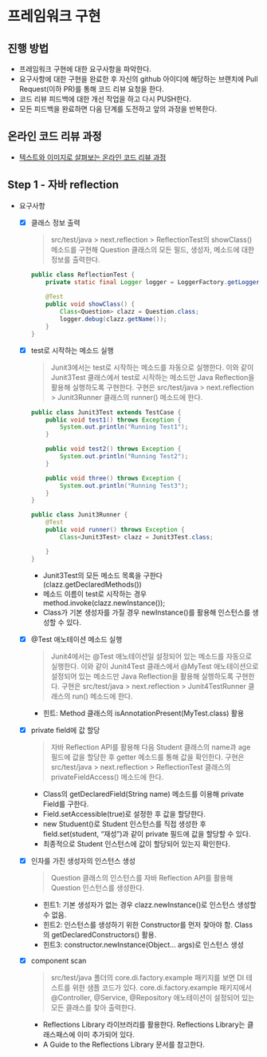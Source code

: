 # 프레임워크 구현

## 진행 방법

* 프레임워크 구현에 대한 요구사항을 파악한다.
* 요구사항에 대한 구현을 완료한 후 자신의 github 아이디에 해당하는 브랜치에 Pull Request(이하 PR)를 통해 코드 리뷰 요청을 한다.
* 코드 리뷰 피드백에 대한 개선 작업을 하고 다시 PUSH한다.
* 모든 피드백을 완료하면 다음 단계를 도전하고 앞의 과정을 반복한다.

## 온라인 코드 리뷰 과정

* [텍스트와 이미지로 살펴보는 온라인 코드 리뷰 과정](https://github.com/next-step/nextstep-docs/tree/master/codereview)

## Step 1 - 자바 reflection

- 요구사항
    - [x] 클래스 정보 출력
      > src/test/java > next.reflection > ReflectionTest의 showClass() 메소드를 구현해 Question 클래스의 모든 필드, 생성자, 메소드에 대한 정보를
      출력한다.
      ```java
      public class ReflectionTest {
          private static final Logger logger = LoggerFactory.getLogger(ReflectionTest.class);
          
          @Test
          public void showClass() {
              Class<Question> clazz = Question.class;
              logger.debug(clazz.getName());
          }
      } 
      ```
    - [x] test로 시작하는 메소드 실행
      > Junit3에서는 test로 시작하는 메소드를 자동으로 실행한다. 이와 같이 Junit3Test 클래스에서 test로 시작하는 메소드만 Java Reflection을 활용해 실행하도록 구현한다.
      구현은 src/test/java > next.reflection > Junit3Runner 클래스의 runner() 메소드에 한다.
        ```java
        public class Junit3Test extends TestCase {
            public void test1() throws Exception {
                System.out.println("Running Test1");
            }

            public void test2() throws Exception {
                System.out.println("Running Test2");
            }

            public void three() throws Exception {
                System.out.println("Running Test3");
            }
        }
         ```
         ```java
         public class Junit3Runner { 
             @Test
             public void runner() throws Exception {
                 Class<Junit3Test> clazz = Junit3Test.class;
 
             }
         }
         ```
        - Junit3Test의 모든 메소드 목록을 구한다(clazz.getDeclaredMethods())
        - 메소드 이름이 test로 시작하는 경우 method.invoke(clazz.newInstance());
        - Class가 기본 생성자를 가질 경우 newInstance()를 활용해 인스턴스를 생성할 수 있다.

    - [x] @Test 애노테이션 메소드 실행
      > Junit4에서는 @Test 애노테이션일 설정되어 있는 메소드를 자동으로 실행한다. 이와 같이 Junit4Test 클래스에서 @MyTest 애노테이션으로 설정되어 있는 메소드만 Java
      Reflection을 활용해 실행하도록 구현한다.
      구현은 src/test/java > next.reflection > Junit4TestRunner 클래스의 run() 메소드에 한다.

        - 힌트: Method 클래스의 isAnnotationPresent(MyTest.class) 활용
    - [x] private field에 값 할당
      > 자바 Reflection API를 활용해 다음 Student 클래스의 name과 age 필드에 값을 할당한 후 getter 메소드를 통해 값을 확인한다. 구현은 src/test/java >
      next.reflection > ReflectionTest 클래스의 privateFieldAccess() 메소드에 한다.
        - Class의 getDeclaredField(String name) 메소드를 이용해 private Field를 구한다.
        - Field.setAccessible(true)로 설정한 후 값을 할당한다.
        - new Studuent()로 Student 인스턴스를 직접 생성한 후 field.set(student, “재성”)과 같이 private 필드에 값을 할당할 수 있다.
        - 최종적으로 Student 인스턴스에 값이 할당되어 있는지 확인한다.
    - [x] 인자를 가진 생성자의 인스턴스 생성
      > Question 클래스의 인스턴스를 자바 Reflection API를 활용해 Question 인스턴스를 생성한다.
        - 힌트1: 기본 생성자가 없는 경우 clazz.newInstance()로 인스턴스 생성할 수 없음.
        - 힌트2: 인스턴스를 생성하기 위한 Constructor를 먼저 찾아야 함. Class의 getDeclaredConstructors() 활용.
        - 힌트3: constructor.newInstance(Object... args)로 인스턴스 생성

    - [x] component scan
      > src/test/java 폴더의 core.di.factory.example 패키지를 보면 DI 테스트를 위한 샘플 코드가 있다.
      core.di.factory.example 패키지에서 @Controller, @Service, @Repository 애노테이션이 설정되어 있는 모든 클래스를 찾아 출력한다.
        - Reflections Library 라이브러리를 활용한다. Reflections Library는 클래스패스에 이미 추가되어 있다.
        - A Guide to the Reflections Library 문서를 참고한다.
